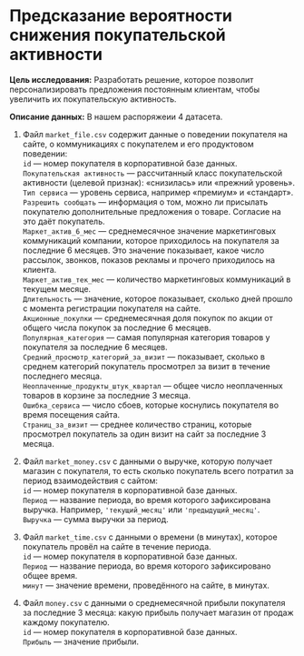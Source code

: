 # Предсказание вероятности снижения покупательской активности

**Цель исследования:** Разработать решение, которое позволит персонализировать предложения постоянным клиентам, чтобы увеличить их покупательскую активность.

**Описание данных:** В нашем распоряжеии 4 датасета.

1. Файл `market_file.csv` содержит данные о поведении покупателя на сайте, о коммуникациях с покупателем и его продуктовом поведении:\
`id` — номер покупателя в корпоративной базе данных.\
`Покупательская активность` — рассчитанный класс покупательской активности (целевой признак): «снизилась» или «прежний уровень».\
`Тип сервиса` — уровень сервиса, например «премиум» и «стандарт».\
`Разрешить сообщать` — информация о том, можно ли присылать покупателю дополнительные предложения о товаре. Согласие на это даёт покупатель.\
`Маркет_актив_6_мес` — среднемесячное значение маркетинговых коммуникаций компании, которое приходилось на покупателя за последние 6 месяцев. Это значение показывает, какое число рассылок, звонков, показов рекламы и прочего приходилось на клиента.\
`Маркет_актив_тек_мес` — количество маркетинговых коммуникаций в текущем месяце.\
`Длительность` — значение, которое показывает, сколько дней прошло с момента регистрации покупателя на сайте.\
`Акционные_покупки` — среднемесячная доля покупок по акции от общего числа покупок за последние 6 месяцев.\
`Популярная_категория` — самая популярная категория товаров у покупателя за последние 6 месяцев.\
`Средний_просмотр_категорий_за_визит` — показывает, сколько в среднем категорий покупатель просмотрел за визит в течение последнего месяца.\
`Неоплаченные_продукты_штук_квартал` — общее число неоплаченных товаров в корзине за последние 3 месяца.\
`Ошибка_сервиса` — число сбоев, которые коснулись покупателя во время посещения сайта.\
`Страниц_за_визит` — среднее количество страниц, которые просмотрел покупатель за один визит на сайт за последние 3 месяца.


2. Файл `market_money.csv` с данными о выручке, которую получает магазин с покупателя, то есть сколько покупатель всего потратил за период взаимодействия с сайтом:\
`id` — номер покупателя в корпоративной базе данных.\
`Период` — название периода, во время которого зафиксирована выручка. Например, `'текущий_месяц'` или `'предыдущий_месяц'`.\
`Выручка` — сумма выручки за период.


3. Файл `market_time.csv` с данными о времени (в минутах), которое покупатель провёл на сайте в течение периода.\
`id` — номер покупателя в корпоративной базе данных.\
`Период` — название периода, во время которого зафиксировано общее время.\
`минут` — значение времени, проведённого на сайте, в минутах.


4. Файл `money.csv` с данными о среднемесячной прибыли покупателя за последние 3 месяца: какую прибыль получает магазин от продаж каждому покупателю.\
`id` — номер покупателя в корпоративной базе данных.\
`Прибыль` — значение прибыли.
